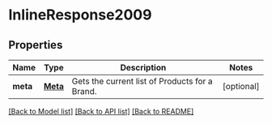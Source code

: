 # InlineResponse2009

## Properties
Name | Type | Description | Notes
------------ | ------------- | ------------- | -------------
**meta** | [**Meta**](Meta.md) | Gets the current list of Products for a Brand. | [optional] 

[[Back to Model list]](../README.md#documentation-for-models) [[Back to API list]](../README.md#documentation-for-api-endpoints) [[Back to README]](../README.md)


